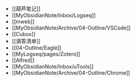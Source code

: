 - [[葫芦笔记]]
- [[MyObsidianNote/Inbox/Logseq]]
- [[mweb]]
- [[MyObsidianNote/Archive/04-Outline/VSCode]]
- [[Cubox]]
- [[滴答清单]]
- [[04-Outline/Eagle]]
- [[MyLogseq/pages/Zotero]]
- [[Alfred]]
- [[MyObsidianNote/Inbox/uTools]]
- [[MyObsidianNote/Archive/04-Outline/Chrome]]